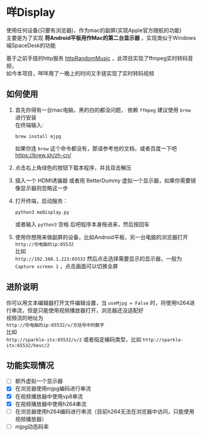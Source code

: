 # 咩Display
使用任何设备(只要有浏览器)，作为mac的副屏(实现Apple官方随航的功能)   
主要是为了实现 **将Android平板用作Mac的第二台显示器** ，实现类似于Windows端SpaceDesk的功能 

基于之前手搓的http服务 [httpRandomMusic](https://github.com/zanjie1999/httpRandomMusic) ，此项目实现了ffmpeg实时转码音频，  
如今本项目，咩咩用了一晚上的时间又手搓实现了实时转码视频

## 如何使用
1. 首先你得有一台mac电脑，黑的白的都没问题，
    依赖 `ffmpeg` 建议使用 `brew` 进行安装  
    在终端输入:  
    ```
    brew install mjpg
    ```
    如果你连 `brew` 这个命令都没有，那请参考他的文档，或者百度一下吧  
    https://brew.sh/zh-cn/

2. 点击右上角绿色的按钮下载本程序，并且双击解压

3. 插入一个 HDMI诱骗器 或者用 BetterDummy 虚拟一个显示器，如果你需要镜像显示器则忽略这一步

4. 打开终端，启动服务：  
    ```
    python3 meDisplay.py
    ```  
    或者输入 `python3` 空格 后吧程序本身拖进来，然后按回车

5. 使用你想用来做副屏的设备，比如Android平板，另一台电脑的浏览器打开  
    `http://你电脑的ip:65532`  
    比如  
    `http://192.168.1.223:65532`
    然后点击选择需要显示的显示器，一般为 `Capture screen 1` ，点击画面可以切换全屏

## 进阶说明
你可以用文本编辑器打开文件编辑设置，当 `useMjpg = False` 时，将使用h264进行串流，但是只能使用视频播放器打开，浏览器还没适配好  
视频流的地址为  
`http://你电脑的ip:65532/v/方括号中的数字`  
比如  
`http://sparkle-itx:65532/v/2`
或者指定编码类型，比如
`http://sparkle-itx:65532/hevc/2`

## 功能实现情况
* [ ] 额外虚拟一个显示器
* [x] 在浏览器使用mjpg编码进行串流
* [x] 在视频播放器中使用vp8串流
* [x] 在视频播放器中使用h264串流
* [ ] 在浏览器使用h264编码进行串流（目前h264无法在浏览器中访问，只能使用视频播放器）
* [ ] mjpg动态码率
